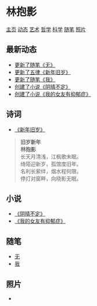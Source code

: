 # 林抱影
[主页][Homepage] [动态][NEWS] [艺术][Arts] [哲学][Philosophy] [科学][NaturePhilosophy] [随笔][Informalessay] [照片][Photos]

[Homepage]: https://github.com/Xintangtang/life
[NEWS]: #最新动态
[Arts]: https://github.com/Xintangtang/life/blob/master/%E8%89%BA%E6%9C%AF/arts.md
[Philosophy]: https://github.com/Xintangtang/life/blob/master/%E5%93%B2%E5%AD%A6/philosophy.md
[NaturePhilosophy]: https://github.com/Xintangtang/life/blob/master/%E7%A7%91%E5%AD%A6/naturephilosophy.md
[Informalessay]: https://github.com/Xintangtang/life/blob/master/%E9%9A%8F%E7%AC%94/informalessay.md
[Photos]: https://github.com/Xintangtang/life/blob/master/%E7%85%A7%E7%89%87/photos.md

## 最新动态
- [更新了随笔《无》][news1]
- [更新了五律《新年旧岁》][news2]
- [更新了随笔《我》][news3]
- [创建了小说《阴晴不定》][news4]
- [创建了小说《我的女友有抑郁症》][news5]

[news1]: #最新动态
[news2]: #最新动态
[news3]: #最新动态
[news4]: #最新动态
[news5]: #最新动态

## 诗词
- [《新年旧岁》](#诗词)
> **旧岁新年**  
> **林抱影**  
> 长天月清浅，江枫歌未眠。  
> 绮陌迎新岁，孤馆度旧年。  
> 名利长萦绊，烟水程何限。  
> 停灯对窗畔，向晓影无眠。  

## 小说
- [《阴晴不定》][novel1]
- [《我的女友有抑郁症》][novel2]

[novel1]: #小说
[novel2]: #小说
 
## 随笔
- [无][informalessay1]
- [我][informalessay2]

[informalessay1]: #随笔
[informalessay2]: #随笔
## 照片
-
